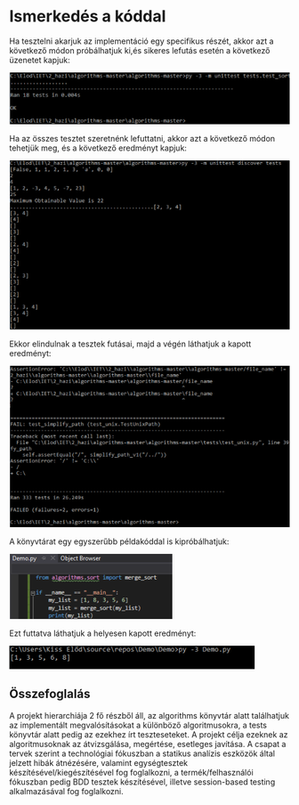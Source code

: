 # Ismerkedés a kóddal
Ha tesztelni akarjuk az implementáció egy specifikus részét, akkor azt a következő módon próbálhatjuk ki,és sikeres lefutás esetén a következő üzenetet kapjuk:

![](\images\kep1.png)


Ha az összes tesztet szeretnénk lefuttatni, akkor azt a következő módon tehetjük meg, és a következő eredményt kapjuk:

![](\images\kep2.png)


Ekkor elindulnak a tesztek futásai, majd a végén láthatjuk a kapott eredményt:

![](\images\kep3.png)


A könyvtárat egy egyszerűbb példakóddal is kipróbálhatjuk:

![](\images\kep4.png)


Ezt futtatva láthatjuk a helyesen kapott eredményt:

![](\images\kep5.png)

## Összefoglalás

A projekt hierarchiája 2 fő részből áll, az algorithms könyvtár alatt találhatjuk az implementált megvalósításokat a különböző algoritmusokra, a tests könyvtár alatt pedig az ezekhez írt teszteseteket. A projekt célja ezeknek az algoritmusoknak az átvizsgálása, megértése, esetleges javítása.
A csapat a tervek szerint a technológiai fókuszban a statikus analízis eszközök által jelzett hibák átnézésére, valamint egységtesztek készítésével/kiegészítésével fog foglalkozni, a termék/felhasználói fókuszban pedig BDD tesztek készítésével, illetve session-based testing alkalmazásával fog foglalkozni.



